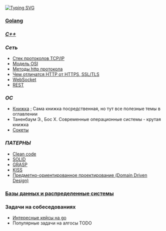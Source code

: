 [![Typing SVG](https://readme-typing-svg.herokuapp.com?color=%2336BCF7&lines=Cheat-sheet+для+backend+разработчика)](https://git.io/typing-svg)

### [Golang](https://github.com/babtiss/cheat-sheet/tree/master/golang)
### [*C++*](https://github.com/babtiss/cheat-sheet/tree/master/c++)

### *Сеть*
* [Стек протоколов TCP/IP](https://github.com/babtiss/cheat-sheet/tree/master/base/TCP_IP)
* [Модель OSI](https://github.com/babtiss/cheat-sheet/tree/master/base/TCP_IP/OSI)
* [Методы http протокола](https://github.com/babtiss/cheat-sheet/tree/master/base/http_request)
* [Чем отличатся HTTP от HTTPS, SSL/TLS](https://github.com/babtiss/cheat-sheet/tree/master/base/httpVShttps)
* [WebSocket](https://github.com/babtiss/cheat-sheet/tree/master/base/webSocket)
* [REST](https://github.com/babtiss/cheat-sheet/tree/master/paterns/rest)

### *ОС*
* [Книжка](https://studme.org/329845/informatika/operatsionnye_sistemy) ; Сама книжка посредственная, но тут все полезные темы в оглавлении
* Таненбаум Э., Бос Х. Современные операционные системы - крутая книжка
* [Сокеты](https://github.com/babtiss/cheat-sheet/tree/master/os/sockets)

### *ПАТЕРНЫ*
* [Clean code](https://github.com/babtiss/cheat-sheet/tree/master/paterns/clean_code)
* [SOLID](https://github.com/babtiss/cheat-sheet/tree/master/paterns/solid)
* [GRASP](https://github.com/babtiss/cheat-sheet/tree/master/paterns/grasp)
* [KISS](https://github.com/babtiss/cheat-sheet/tree/master/paterns/kiss)
* [Предметно-ориентированное проектирование (Domain Driven Design)](https://github.com/babtiss/cheat-sheet/tree/master/paterns/ddd)


### [Базы данных и распределенные системы](https://github.com/babtiss/cheat-sheet/tree/master/data_base)

  
### Задачи на собеседованиях
* [Интересные кейсы на go](https://github.com/babtiss/cheat-sheet/tree/master/tasks/go_keys)
* Популярные задачи на алгосы TODO
